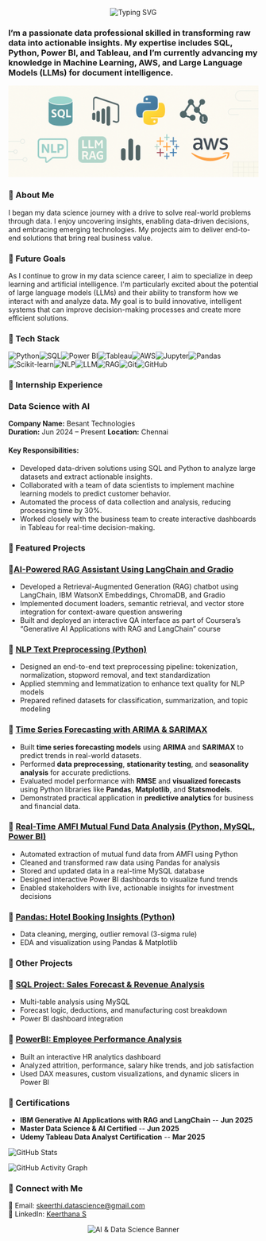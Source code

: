 <p align="center">
  <img src="https://readme-typing-svg.herokuapp.com?font=Fira+Code&size=35&duration=3000&pause=1000&center=true&vCenter=true&width=1000&lines=Hi+I'm+Keerthana+👋;Data+Science+%7C+ML+%7C+SQL+%7C+Tableau+%7C+NLP;Exploring+LLMs+%26+RAG+for+Document+Intelligence;Welcome+to+my+GitHub+Portfolio+🚀&color=000000&background=E0F7FA" alt="Typing SVG" />
</p>

### I’m a passionate data professional skilled in transforming raw data into actionable insights. My expertise includes SQL, Python, Power BI, and Tableau, and I’m currently advancing my knowledge in Machine Learning, AWS, and Large Language Models (LLMs) for document intelligence.

![Project Banner](Pro.png)

### 🌱 About Me
I began my data science journey with a drive to solve real-world problems through data. I enjoy uncovering insights, enabling data-driven decisions, and embracing emerging technologies. My projects aim to deliver end-to-end solutions that bring real business value.

### 🎯 Future Goals
As I continue to grow in my data science career, I aim to specialize in deep learning and artificial intelligence. I'm particularly excited about the potential of large language models (LLMs) and their ability to transform how we interact with and analyze data. My goal is to build innovative, intelligent systems that can improve decision-making processes and create more efficient solutions.
 
### 🔧 Tech Stack 

![Python](https://img.shields.io/badge/Python-3776AB?style=for-the-badge&logo=python&logoColor=white)![SQL](https://img.shields.io/badge/SQL-4479A1?style=for-the-badge&logo=mysql&logoColor=white)![Power BI](https://img.shields.io/badge/Power%20BI-F2C811?style=for-the-badge&logo=powerbi&logoColor=black)![Tableau](https://img.shields.io/badge/Tableau-E97627?style=for-the-badge&logo=tableau&logoColor=white)![AWS](https://img.shields.io/badge/AWS-FF9900?style=for-the-badge&logo=amazonaws&logoColor=white)![Jupyter](https://img.shields.io/badge/Jupyter-F37626?style=for-the-badge&logo=jupyter&logoColor=white)![Pandas](https://img.shields.io/badge/Pandas-150458?style=for-the-badge&logo=pandas&logoColor=white)![Scikit-learn](https://img.shields.io/badge/Scikit--learn-F7931E?style=for-the-badge&logo=scikit-learn&logoColor=white)![NLP](https://img.shields.io/badge/NLP-1E88E5?style=for-the-badge&logo=google&logoColor=white)![LLM](https://img.shields.io/badge/LLM-008080?style=for-the-badge&logo=openai&logoColor=white)![RAG](https://img.shields.io/badge/RAG-6A1B9A?style=for-the-badge&logo=semantic-web&logoColor=white)![Git](https://img.shields.io/badge/Git-F05032?style=for-the-badge&logo=git&logoColor=white)![GitHub](https://img.shields.io/badge/GitHub-181717?style=for-the-badge&logo=github&logoColor=white)

### 🧪 Internship Experience
###    Data Science with AI
**Company Name:** Besant Technologies  
**Duration:** Jun 2024 – Present
**Location:** Chennai 

#### Key Responsibilities:
- Developed data-driven solutions using SQL and Python to analyze large datasets and extract actionable insights.
- Collaborated with a team of data scientists to implement machine learning models to predict customer behavior.
- Automated the process of data collection and analysis, reducing processing time by 30%.
- Worked closely with the business team to create interactive dashboards in Tableau for real-time decision-making.

### 🚀 Featured Projects 
### 🔸[AI-Powered RAG Assistant Using LangChain and Gradio](https://github.com/Keerthana-DS-ghub/AI-Powered-RAG-Assistant-Using-LangChain-and-Gradio)
 - Developed a Retrieval-Augmented Generation (RAG) chatbot using LangChain, IBM WatsonX Embeddings, ChromaDB, and Gradio
 - Implemented document loaders, semantic retrieval, and vector store integration for context-aware question answering
 - Built and deployed an interactive QA interface as part of Coursera’s “Generative AI Applications with RAG and LangChain” course
### 🔸 [NLP Text Preprocessing (Python)](https://github.com/Keerthana-DS-ghub/Text_Preprocessing/blob/main/README.md)
 - Designed an end-to-end text preprocessing pipeline: tokenization, normalization, stopword removal, and text standardization
 - Applied stemming and lemmatization to enhance text quality for NLP models
 - Prepared refined datasets for classification, summarization, and topic modeling

### 🔸 [Time Series Forecasting with ARIMA & SARIMAX](https://github.com/Keerthana-DS-ghub/Time-Serie-Arima-Sarimax)
- Built **time series forecasting models** using **ARIMA** and **SARIMAX** to predict trends in real-world datasets.
- Performed **data preprocessing**, **stationarity testing**, and **seasonality analysis** for accurate predictions.
- Evaluated model performance with **RMSE** and **visualized forecasts** using Python libraries like **Pandas**, **Matplotlib**, and **Statsmodels**.
- Demonstrated practical application in **predictive analytics** for business and financial data.

 ### 🔸 [Real-Time AMFI Mutual Fund Data Analysis (Python, MySQL, Power BI)](https://github.com/Keerthana-DS-ghub/-Real-Time-AMFI-Mutual-Fund-Data-Analysis)
  - Automated extraction of mutual fund data from AMFI using Python
  - Cleaned and transformed raw data using Pandas for analysis
  - Stored and updated data in a real-time MySQL database
  - Designed interactive Power BI dashboards to visualize fund trends
  - Enabled stakeholders with live, actionable insights for investment decisions
### 🔸 [Pandas: Hotel Booking Insights (Python)](https://github.com/Keerthana-DS-ghub/Analysing_Hotel_booking)
 - Data cleaning, merging, outlier removal (3-sigma rule)
 - EDA and visualization using Pandas & Matplotlib


### 📂 Other Projects
### 🔸 [SQL Project: Sales Forecast & Revenue Analysis](https://github.com/Keerthana-DS-ghub/SQL_Project)
  - Multi-table analysis using MySQL
  - Forecast logic, deductions, and manufacturing cost breakdown
  - Power BI dashboard integration
### 🔸 [PowerBI: Employee Performance Analysis](https://github.com/Keerthana-DS-ghub/Employee-Performance-Analysis)
  - Built an interactive HR analytics dashboard
  - Analyzed attrition, performance, salary hike trends, and job satisfaction
  - Used DAX measures, custom visualizations, and dynamic slicers in Power BI

 
### 🧠 Certifications

- **IBM Generative AI Applications with RAG and LangChain**    -- **Jun 2025**   
- **Master Data Science & AI Certified**                       -- **Jun 2025**
- **Udemy Tableau Data Analyst Certification**                 -- **Mar 2025**  


![GitHub Stats](https://github-readme-stats.vercel.app/api?username=Keerthana-DS-ghub&show_icons=true&theme=solarized-light)

![GitHub Activity Graph](https://github-readme-activity-graph.vercel.app/graph?username=Keerthana-DS-ghub&theme=dracula)  

### 💬 Connect with Me 
📧 Email: [skeerthi.datascience@gmail.com](mailto:skeerthi.datascience@gmail.com)  
💼 LinkedIn: [Keerthana S](https://www.linkedin.com/in/keerthana-datascience/)


<p align="center">
  <img src="assets/ai-hero-banner.png" alt="AI & Data Science Banner" width="1000"/>
</p>


